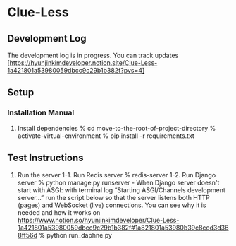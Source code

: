 # Clue-Less

## Development Log
The development log is in progress. You can track updates [https://hyunjinkimdeveloper.notion.site/Clue-Less-1a421801a53980059dbcc9c29b1b382f?pvs=4]

## Setup
### Installation Manual
1. Install dependencies
% cd move-to-the-root-of-project-directory
% activate-virtual-environment
% pip install -r requirements.txt

## Test Instructions
1. Run the server
    1-1. Run Redis server
    % redis-server
    1-2. Run Django server
    % python manage.py runserver
        - When Django server doesn't start with ASGI:
            with terminal log “Starting ASGI/Channels development server…”
            run the script below so that the server listens both HTTP (pages) and WebSocket (live) connections.
            You can see why it is needed and how it works on https://www.notion.so/hyunjinkimdeveloper/Clue-Less-1a421801a53980059dbcc9c29b1b382f#1a821801a53980b39c8ced3d368ff56d
            % python run_daphne.py

